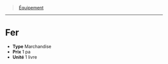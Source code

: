 ﻿---
!EquipmentItem
Type: Marchandise
Price: 1 pa
Unity: 1 livre
Id: equipment_hd.md#fer
ParentLink: equipment_hd.md#Équipement
Name: Fer
ParentName: Équipement
NameLevel: 1
Attributes:
  Name: Fer
  Markdown: >+
    # <!--Name-->Fer<!--/Name-->


    - **Type** <!--Type-->Marchandise<!--/Type-->

    - **Prix** <!--Price-->1 pa<!--/Price-->

    - **Unité** <!--Unity-->1 livre<!--/Unity-->

  Type: Marchandise
  Price: 1 pa
  Unity: 1 livre
AttributesDictionary: >+
  Name: Fer

  Markdown: >+

    # <!--Name-->Fer<!--/Name-->





    - **Type** <!--Type-->Marchandise<!--/Type-->



    - **Prix** <!--Price-->1 pa<!--/Price-->



    - **Unité** <!--Unity-->1 livre<!--/Unity-->



  Type: Marchandise

  Price: 1 pa

  Unity: 1 livre

---
> [Équipement](hd_equipment.md)

---

# Fer

- **Type** Marchandise
- **Prix** 1 pa
- **Unité** 1 livre

